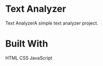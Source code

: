 # Text Analyzer 
Text AnalyzerA simple text analyzer project.                                                                                                                                        
# Built With
HTML
CSS
JavaScript
